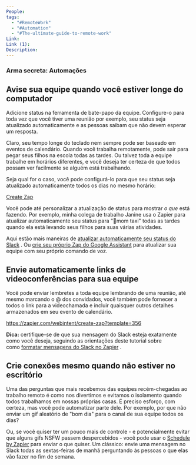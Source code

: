 ```yaml
---
People: 
tags:
  - "#RemoteWork"
  - "#Automation"
  - "#The-ultimate-guide-to-remote-work"
Link: 
Link (1): 
Description:
---
```

### Arma secreta: Automações

## **Avise sua equipe quando você estiver longe do computador**

Adicione status na ferramenta de bate-papo da equipe. Configure-o para toda vez que você tiver uma reunião por exemplo, seu status seja atualizado automaticamente e as pessoas saibam que não devem esperar um resposta.

[](https://zapier.com/webintent/create-zap?template=15914)

Claro, seu tempo longe do teclado nem sempre pode ser baseado em eventos de calendário. Quando você trabalha remotamente, pode sair para pegar seus filhos na escola todas as tardes. Ou talvez toda a equipe trabalhe em horários diferentes, e você deseja ter certeza de que todos possam ver facilmente se alguém está trabalhando.

Seja qual for o caso, você pode configurá-lo para que seu status seja atualizado automaticamente todos os dias no mesmo horário:

[Create Zap](https://zapier.com/webintent/create-zap?template=16159)

Você pode até personalizar a atualização de status para mostrar _o que_ está fazendo. Por exemplo, minha colega de trabalho Janine usa o Zapier para atualizar automaticamente seu status para "🚕mom taxi" todas as tardes quando ela está levando seus filhos para suas várias atividades.

Aqui estão mais maneiras de [atualizar automaticamente seu status do Slack](https://zapier.com/blog/automate-slack-status/) . Ou [crie seu próprio Zap do Google Assistant](https://zapier.com/apps/google-assistant/tutorials/build-google-assistant-automations-zapier) para atualizar sua equipe com seu próprio comando de voz.

## **Envie automaticamente links de videoconferências para sua equipe**

Você pode enviar lembretes a toda equipe lembrando de uma reunião, até mesmo marcando o @ dos convidados, você também pode fornecer a todos o link para a videochamada e incluir quaisquer outros detalhes armazenados em seu evento de calendário.

https://zapier.com/webintent/create-zap?template=356

**Dica:** certifique-se de que sua mensagem do Slack esteja exatamente como você deseja, seguindo as orientações deste tutorial sobre como [formatar mensagens do Slack no Zapier](https://zapier.com/apps/slack/tutorials/format-slack-message-in-zapier) .

## **Crie conexões mesmo quando não estiver no escritório**

Uma das perguntas que mais recebemos das equipes recém-chegadas ao trabalho remoto é como nos divertimos e evitamos o isolamento quando todos trabalhamos em nossas próprias casas. É preciso esforço, com certeza, mas você pode automatizar parte dele. Por exemplo, por que não enviar um gif aleatório de "bom dia" para o canal de sua equipe todos os dias?

[](https://zapier.com/webintent/create-zap?template=12525)

Ou, se você quiser ter um pouco mais de controle - e potencialmente evitar que alguns gifs NSFW passem despercebidos - você pode usar o [Schedule by Zapier](https://zapier.com/apps/schedule/integrations) para enviar o que quiser. Um clássico: envie uma mensagem no Slack todas as sextas-feiras de manhã perguntando às pessoas o que elas vão fazer no fim de semana.